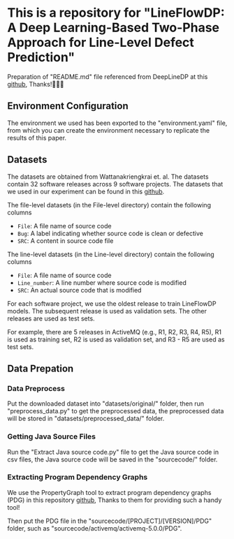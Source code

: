 
# This is a repository for "LineFlowDP: A Deep Learning-Based Two-Phase Approach for Line-Level Defect Prediction"
  
Preparation of "README.md" file referenced from DeepLineDP at this [github](https://github.com/awsm-research/DeepLineDP), Thanks!🥰🥰🥰

  
## Environment Configuration
  
The environment we used has been exported to the "environment.yaml" file, from which you can create the environment necessary to replicate the results of this paper.
  
## Datasets

The datasets are obtained from Wattanakriengkrai et. al. The datasets contain 32 software releases across 9 software projects. The datasets that we used in our experiment can be found in this [github](https://github.com/awsm-research/line-level-defect-prediction).

The file-level datasets (in the File-level directory) contain the following columns

 - `File`: A file name of source code
 - `Bug`: A label indicating whether source code is clean or defective
 - `SRC`: A content in source code file

The line-level datasets (in the Line-level directory) contain the following columns
 - `File`: A file name of source code
 - `Line_number`: A line number where source code is modified
 - `SRC`: An actual source code that is modified

For each software project, we use the oldest release to train LineFlowDP models. The subsequent release is used as validation sets. The other releases are used as test sets.

For example, there are 5 releases in ActiveMQ (e.g., R1, R2, R3, R4, R5), R1 is used as training set, R2 is used as validation set, and R3 - R5 are used as test sets.


## Data Prepation

### Data Preprocess

Put the downloaded dataset into "datasets/original/" folder, then run "preprocess_data.py" to get the preprocessed data, the preprocessed data will be stored in "datasets/preprocessed_data/" folder.

### Getting Java Source Files

Run the "Extract Java source code.py" file to get the Java source code in csv files, the Java source code will be saved in the "sourcecode/" folder.

### Extracting Program Dependency Graphs

We use the PropertyGraph tool to extract program dependency graphs (PDG) in this repository  [github](https://github.com/Zanbrachrissik/PropertyGraph), Thanks to them for providing such a handy tool!

Then put the PDG file in the "sourcecode/[PROJECT]/[VERSION]/PDG" folder, such as "sourcecode/activemq/activemq-5.0.0/PDG".

